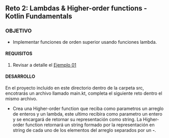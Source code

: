 ## Reto 2: Lambdas & Higher-order functions - Kotlin Fundamentals 

### OBJETIVO 

- Implementar funciones de orden superior usando funciones lambda. 

#### REQUISITOS 

1. Revisar a detalle el  [Ejemplo 01](/../../tree/master/Sesion-05/Ejemplo-01)

#### DESARROLLO

En el proyecto incluido en este directorio dentro de la carpeta src, encotrarás un archivo llamado main.kt, completa el siguiente reto dentro el mismo archivo.

- Crea una Higher-order function que reciba como parametros un arreglo de enteros y un lambda, este ultimo recibira como parametro un entero y se encargará de retornar su representación como string. La Higher-order function retornará un string formado por la representación en string de cada uno de los elementos del arreglo separados por un **-**.
